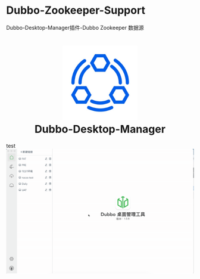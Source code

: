 
# Dubbo-Zookeeper-Support
Dubbo-Desktop-Manager插件-Dubbo Zookeeper 数据源

<h1 align="center">
  <img src="logo.png" alt="Dubbo-Zookeeper-Support" width="200">
  <br>Dubbo-Desktop-Manager<br>
</h1>

test
![dddd](https://raw.githubusercontent.com/qiaolin-li/dubbo-desktop-manager/master/docs/images/20243333.gif)